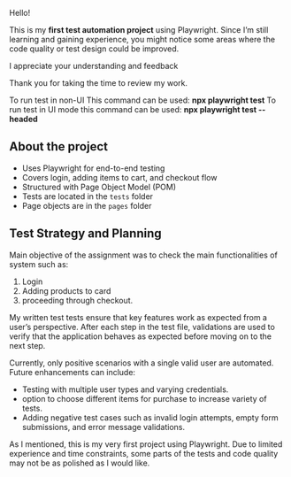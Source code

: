 Hello!

This is my **first test automation project** using Playwright. Since I’m still learning and gaining experience, you might notice some areas where the code quality or test design could be improved.

I appreciate your understanding and feedback

Thank you for taking the time to review my work.

To run test in non-UI This command can be used: 
**npx playwright test**
To run test in UI mode this command can be used:
**npx playwright test --headed**

## About the project

- Uses Playwright for end-to-end testing
- Covers login, adding items to cart, and checkout flow
- Structured with Page Object Model (POM)
- Tests are located in the `tests` folder
- Page objects are in the `pages` folder


## Test Strategy and Planning

Main objective of the assignment was to check the main functionalities of system such as:

1) Login
2) Adding products to card
3) proceeding through checkout. 

My written test tests ensure that key features work as expected from a user’s perspective.
After each step in the test file, validations are used to verify that the application behaves as expected before moving on to the next step.

Currently, only positive scenarios with a single valid user are automated.  
Future enhancements can include:
  - Testing with multiple user types and varying credentials.
  - option to choose different items for purchase to increase variety of tests.
  - Adding negative test cases such as invalid login attempts, empty form submissions, and error message validations.

As I mentioned, this is my very first project using Playwright. Due to limited experience and time constraints, some parts of the tests and code quality may not be as polished as I would like.